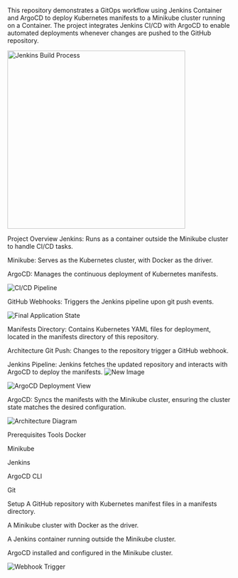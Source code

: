 This repository demonstrates a GitOps workflow using Jenkins Container and ArgoCD to deploy Kubernetes manifests to a Minikube cluster running on a Container. The project integrates Jenkins CI/CD with ArgoCD to enable automated deployments whenever changes are pushed to the GitHub repository.

<img src="https://i.imgur.com/9qNbHiM.jpg" alt="Jenkins Build Process" width="400"/>

Project Overview
Jenkins: Runs as a container outside the Minikube cluster to handle CI/CD tasks.

Minikube: Serves as the Kubernetes cluster, with Docker as the driver.

ArgoCD: Manages the continuous deployment of Kubernetes manifests.

![CI/CD Pipeline](https://i.imgur.com/9SmuAKP.jpg)

GitHub Webhooks: Triggers the Jenkins pipeline upon git push events.

![Final Application State](https://i.imgur.com/6BpeLrE.jpg)

Manifests Directory: Contains Kubernetes YAML files for deployment, located in the manifests directory of this repository.

Architecture
Git Push: Changes to the repository trigger a GitHub webhook.

Jenkins Pipeline: Jenkins fetches the updated repository and interacts with ArgoCD to deploy the manifests.
![New Image](https://i.imgur.com/lo0GjSo.jpg)

![ArgoCD Deployment View](https://i.imgur.com/5QepOd7.jpg)

ArgoCD: Syncs the manifests with the Minikube cluster, ensuring the cluster state matches the desired configuration.

![Architecture Diagram](https://i.imgur.com/iWI1QbE.jpg)

Prerequisites
Tools
Docker

Minikube

Jenkins

ArgoCD CLI

Git

Setup
A GitHub repository with Kubernetes manifest files in a manifests directory.

A Minikube cluster with Docker as the driver.

A Jenkins container running outside the Minikube cluster.

ArgoCD installed and configured in the Minikube cluster.

![Webhook Trigger](https://i.imgur.com/jWwD055.jpg)

